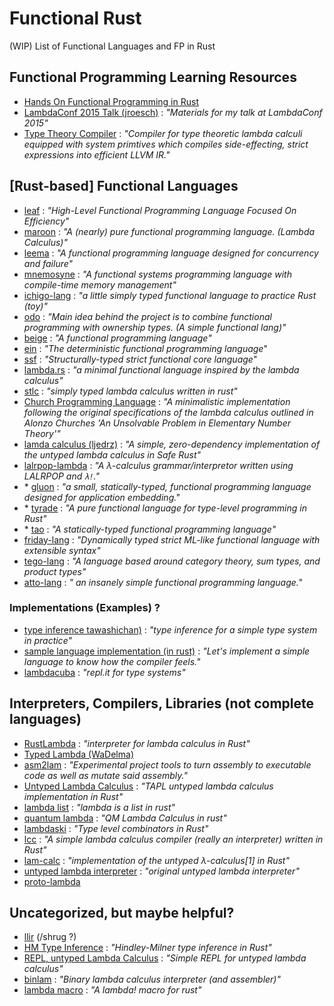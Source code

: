 # Functional Rust
(WIP) List of Functional Languages and FP in Rust

## Functional Programming Learning Resources
- [Hands On Functional Programming in Rust][hofpr]
- [LambdaConf 2015 Talk (jroesch)][lambda-pptx] : _"Materials for my talk at LambdaConf 2015"_
- [Type Theory Compiler][ttc] : _"Compiler for type theoretic lambda calculi equipped with system primtives which compiles side-effecting, strict expressions into efficient LLVM IR."_

[hofpr]: https://github.com/PacktPublishing/Hands-On-Functional-Programming-in-Rust
[lambda-pptx]: https://github.com/jroesch/lambdaconf-2015
[ttc]: https://github.com/andgate/type-theory-compiler


## \[Rust-based\] Functional Languages
- [leaf][leaf-lang] : _"High-Level Functional Programming Language Focused On Efficiency"_
- [maroon][maroon-lang] : _"A (nearly) pure functional programming language. (Lambda Calculus)"_
- [leema][leema-lang] : _"A functional programming language designed for concurrency and failure"_
- [mnemosyne][mnemosyne-lang] : _"A functional systems programming language with compile-time memory management"_
- [ichigo-lang][ichigo-lang] : _"a little simply typed functional language to practice Rust (toy)"_
- [odo][odo-lang] : _"Main idea behind the project is to combine functional programming with ownership types. (A simple functional lang)"_
- [beige][beige-lang] : _"A functional programming language"_
- [ein][ein-lang] : _"The deterministic functional programming language_"
- [ssf][ssf-lang] : _"Structurally-typed strict functional core language_"
- [lambda.rs][lrs] : _"a minimal functional language inspired by the lambda calculus"_
- [stlc][stlc.rs] : _"simply typed lambda calculus written in rust"_
- [Church Programming Language][church] : _"A minimalistic implementation following the original specifications of the lambda calculus outlined in Alonzo Churches 'An Unsolvable Problem in Elementary Number Theory'"_
- [lamda calculus (ljedrz)][lam-calc-lj] : _"A simple, zero-dependency implementation of the untyped lambda calculus in Safe Rust"_
- [lalrpop-lambda][lalrpop] : _"A λ-calculus grammar/interpretor written using LALRPOP and `λ!`."_
- \* [gluon][gluon-lang] : _"a small, statically-typed, functional programming language designed for application embedding."_
- \* [tyrade][tyrade] : _"A pure functional language for type-level programming in Rust"_
- \* [tao][tao] : _"A statically-typed functional programming language"_
- [friday-lang][friday-lang] : _"Dynamically typed strict ML-like functional language with extensible syntax"_
- [tego-lang][tego-lang] : _"A language based around category theory, sum types, and product types"_
- [atto-lang][atto-lang] : _" an insanely simple functional programming language._"

[leaf-lang]: https://github.com/simvux/leaf
[maroon-lang]: https://github.com/adam-mcdaniel/maroon-lang
[leema-lang]: https://github.com/mdg/leema
[mnemosyne-lang]: https://github.com/hawkw/mnemosyne
[ichigo-lang]: https://github.com/PragmaTwice/ichigo-lang
[odo-lang]: https://github.com/drakmaniso/odo
[beige-lang]: https://github.com/masuke5/beige
[ein-lang]: https://github.com/ein-lang/ein
[ssf-lang]: https://github.com/raviqqe/ssf
[lrs]: https://github.com/Ferdi265/lambda.rs
[stlc.rs]: https://github.com/Phosphorus15/stlc_rs
[church]: https://github.com/NickBurrell/church-rs
[lam-calc-lj]: https://github.com/ljedrz/lambda_calculus
[lalrpop]: https://github.com/nixpulvis/lalrpop-lambda
[gluon-lang]: https://github.com/gluon-lang/gluon
[tyrade]: https://github.com/willcrichton/tyrade
[tao]: https://github.com/zesterer/tao
[friday-lang]: https://github.com/98devin/friday
[tego-lang]: https://github.com/theDragonFire/tego-lang
[atto-lang]: https://github.com/zesterer/atto


### Implementations (Examples) ?
- [type inference tawashichan)][type-inf-taw] : _"type inference for a simple type system in practice"_
- [sample language implementation (in rust)][t-lang-rs] : _"Let's implement a simple language to know how the compiler feels."_
- [lambdacuba][lamcube] : _"repl.it for type systems"_

[type-inf-taw]: https://github.com/tawashichan/type_inference_sample
[t-lang-rs]: https://github.com/tawashichan/t_lang_rs
[lamcube]: https://github.com/felixzhuologist/lambdacube


## Interpreters, Compilers, Libraries (not complete languages)
- [RustLambda][rslam] : _"interpreter for lambda calculus in Rust"_
- [Typed Lambda (WaDelma)][typed-lam-wadelma]
- [asm2lam][a2l] : _"Experimental project tools to turn assembly to executable code as well as mutate said assembly."_
- [Untyped Lambda Calculus][untyped-lam-meddle] : _"TAPL untyped lambda calculus implementation in Rust"_
- [lambda list][rs-lam-faucette] : _"lambda is a list in rust"_
- [quantum lambda][qm-lam] : _"QM Lambda Calculus in rust"_
- [lambdaski][type-lam-combinators] : _"Type level combinators in Rust"_
- [lcc][lcc] : _"A simple lambda calculus compiler (really an interpreter) written in Rust"_
- [lam-calc][lc-proper] : _"implementation of the untyped λ-calculus[1] in Rust"_
- [untyped lambda interpreter][utl-interpreter] : _"original untyped lambda interpreter"_
- [proto-lambda][proto-lam]

[rslam]: https://github.com/elipmoc/RustLambda
[typed-lam-wadelma]: https://github.com/WaDelma/typed_lambda
[a2l]: https://github.com/xd009642/asm2lambda
[untyped-lam-meddle]: https://github.com/meddle0x53/ulc-rust
[rs-lam-faucette]: https://github.com/Faucette/rs-lambda
[qm-lam]: https://github.com/ACG8/qedille
[type-lam-combinators]: https://github.com/serprex/lambdaski
[lcc]: https://github.com/mbyio/lcc
[lc-proper]: https://github.com/AlexDikelsky/lambda-calculus
[utl-interpreter]: https://github.com/azaika/lambda-interpreter
[proto-lam]: https://github.com/davidbarsky/proto-lambda


## Uncategorized, but maybe helpful?
- [llir][llir.rs] (/shrug ?)
- [HM Type Inference][hm-type-inf] : _"Hindley-Milner type inference in Rust"_
- [REPL, untyped Lambda Calculus][repl-utlc] : _"Simple REPL for untyped lambda calculus"_
- [binlam][bin-lam] : _"Binary lambda calculus interpreter (and assembler)"_
- [lambda macro][lam-macro] : _"A lambda! macro for rust"_

[llir.rs]: https://github.com/raviqqe/llir.rs
[hm-type-inf]: https://github.com/raviqqe/hm-type-inference
[repl-utlc]: https://github.com/tibordp/lambdars
[bin-lam]: https://github.com/sjsch/binlam
[lam-macro]: https://github.com/mystor/lambda-macro



